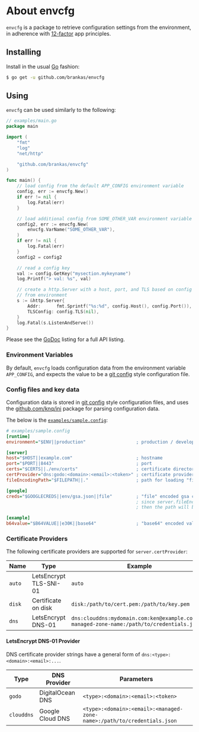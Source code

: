 # About envcfg

`envcfg` is a package to retrieve configuration settings from the environment,
in adherence with [12-factor][12-factor] app principles.

## Installing

Install in the usual [Go][go-project] fashion:

```sh
$ go get -u github.com/brankas/envcfg
```

## Using

`envcfg` can be used similarly to the following:

```go
// examples/main.go
package main

import (
	"fmt"
	"log"
	"net/http"

	"github.com/brankas/envcfg"
)

func main() {
	// load config from the default APP_CONFIG environment variable
	config, err := envcfg.New()
	if err != nil {
		log.Fatal(err)
	}

	// load additional config from SOME_OTHER_VAR environment variable
	config2, err := envcfg.New(
		envcfg.VarName("SOME_OTHER_VAR"),
	)
	if err != nil {
		log.Fatal(err)
	}
	config2 = config2

	// read a config key
	val := config.GetKey("mysection.mykeyname")
	log.Printf("> val: %s", val)

	// create a http.Server with a host, port, and TLS based on config pulled
	// from environment
	s := &http.Server{
		Addr:      fmt.Sprintf("%s:%d", config.Host(), config.Port()),
		TLSConfig: config.TLS(nil),
	}
	log.Fatal(s.ListenAndServe())
}
```

Please see the [GoDoc][godoc-api] listing for a full API listing.

### Environment Variables

By default, `envcfg` loads configuration data from the environment variable
`APP_CONFIG`, and expects the value to be a [git config][git-config] style
configuration file.

### Config files and key data

Configuration data is stored in [git config][git-config] style configuration
files, and uses the [github.com/knq/ini][knq-ini] package for parsing
configuration data.


The below is the [`examples/sample.config`](examples/sample.config):

```ini
# examples/sample.config
[runtime]
environment="$ENV||production"                   ; production / development / etc.

[server]
host="$HOST||example.com"                        ; hostname
port="$PORT||8443"                               ; port
certs="$CERTS||./env/certs"                      ; certificate directory cache
certProvider="dns:godo:<domain>:<email>:<token>" ; certificate provider
fileEncodingPath="$FILEPATH||."                  ; path for loading "file" encoded values (for non-absolute paths only)

[google]
creds="$GOOGLECREDS||env/gsa.json||file"         ; "file" encoded gsa credentials
                                                 ; since server.fileEncodingPath has been set,
                                                 ; then the path will be ./env/gsa.json

[example]
b64value="$B64VALUE||e30K||base64"               ; "base64" encoded value
```

### Certificate Providers

The following certificate providers are supported for `server.certProvider`:

| Name   | Type                   | Example                                                                                    |
|--------|------------------------|--------------------------------------------------------------------------------------------|
| `auto` | LetsEncrypt TLS-SNI-01 | `auto`                                                                                     |
| `disk` | Certificate on disk    | `disk:/path/to/cert.pem:/path/to/key.pem`                                                  |
| `dns`  | LetsEncrypt DNS-01     | `dns:clouddns:mydomain.com:ken@example.com:my-managed-zone-name:/path/to/credentials.json` |

#### LetsEncrypt DNS-01 Provider

DNS certificate provider strings have a general form of `dns:<type>:<domain>:<email>:...`.

| Type       | DNS Provider     | Parameters                                                              |
|------------|------------------|-------------------------------------------------------------------------|
| `godo`     | DigitalOcean DNS | `<type>:<domain>:<email>:<token>`                                       |
| `clouddns` | Google Cloud DNS | `<type>:<domain>:<email>:<managed-zone-name>:/path/to/credentials.json` |

[12-factor]: https://12factor.net
[go-project]: https://golang.org/project
[godoc-api]: https://godoc.org/github.com/brankas/envcfg
[git-config]: https://git-scm.com/docs/git-config
[knq-ini]: https://github.com/knq/ini
